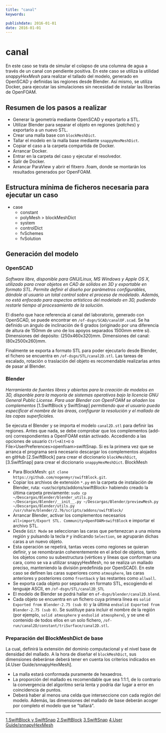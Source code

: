 ```yaml
---
title: "canal"
keywords: 

publishdate: 2016-01-01
date: 2016-01-01
---
```


# canal
En este caso se trata de simular el colapso de una columna de agua a través de un canal con pendiente positiva. En este caso se utiliza la utilidad *snappyHexMesh* para realizar el tallado del modelo, generado en OpenSCAD y definidas las regiones desde Blender. Así mismo, se utiliza Docker, para ejecutar las simulaciones sin necesidad de instalar las librerías de OpenFOAM.

## Resumen de los pasos a realizar
- Generar la geometría mediante OpenSCAD y exportarlo a STL.
- Utilizar Blender para separar el objeto en regiones (*patches*) y exportarlo a un nuevo STL.
- Crear una malla base con `blockMeshDict`.
- Tallar el modelo en la malla base mediante `snappyHexMeshDict`.
- Copiar el caso a la carpeta compartida de Docker.
- Arrancar Docker.
- Entrar en la carpeta del caso y ejecutar el resolvedor.
- Salir de Docker.
- Arrancar ParaView y abrir el fitxero .foam, donde se montarán los resultados generados por OpenFOAM.

## Estructura mínima de ficheros necesaria para ejecutar un caso

+ case
  - constant
   + polyMesh > blockMeshDict 
  - system
   + controlDict
   + fvSchemes
   + fvSolution

## Generación del modelo
### OpenSCAD
*Software libre, disponible para GNU/Linux, MS Windows y Apple OS X, utilizado para crear objetos en CAD de sólidos en 3D y exportable en formato STL. Permite definir el diseño por parámetros configurables, dándole al usuario un total control sobre el proceso de modelado. Además, no está enfocado para aspectos artísticos del modelado en 3D, pudiendo restarle tiempo al procesamiento de la solución.*

El diseño que hace referencia al canal del laboratorio, generado con OpenSCAD, se puede encontrar en `/of-dsgn/SCAD/canalOF.scad`. Se ha definido un ángulo de inclinación de 6 grados (originado por una diferencia de altura de 150mm de uno de los apoyos separados 1500mm entre sí).
Dimensiones del depósito: (250x460x320)mm.
Dimensiones del canal: (80x2500x260)mm.

Finalmente se exporta a formato STL para poder ejecutarlo desde Blender, el fichero se encuentra en `/of-dsgn/STL/canal2D.stl`. Las tareas de escalado, rotación o traslación del objeto es recomendable realizarlas antes de pasar al Blender.

### Blender
*Herramienta de fuentes libres y abiertas para la creación de modelos en 3D, disponble para la mayoría de sistemas operativos bajo la licencia GNU General Public License. Para usar Blender con OpenFOAM se añaden los complementos* [1.SwiftBlock y SwiftSnap] *permitiendo que el usuario pueda especificar el nombre de las áreas, configurar la resolución y el mallado de las capas superficiales.*

Se ejecuta el Blender y se importa el modelo `canal2D.stl` para definir las regiones. Antes que nada, se debe comprobar que los complementos (add-on) correspondientes a OpenFOAM están activado. Accediendo a las opciones de usuario `Ctrl+Alt+U` o File>UserPreferences>openfoam>swiftSnap. 
Si es la primera vez que se arranca el programa será necesario descargar los complementos alojados en gitHub [2.SwiftBlock] para crear el diccionario `blockMeshDict`, [3.SwiftSnap] para crear el diccionario `snappyHexMeshDict`. 
BlockMesh
- Para BlockMesh: `git clone https://github.com/nogenmyr/swiftBlock.git`.
- Copiar los archivos de extensión `*.py` en la carpeta de instalación de Blender, ruta:  <usr/scripts/addons/swiftBlock> habiendo creado la última carpeta previamente: `sudo cp ~/Descargas/Blender/blender_utils.py ~/Descargas/Blender/__init__.py ~/Descargas/Blender/previewMesh.py ~/Descargas/Blender/utils.py /usr/share/blender/2.76/scripts/addons/swiftBlock/`
- Arrancar Blender, activar los complementos necesarios `all>import/Export STL. Community>OpenFOAM>swiftBlock` e importar el archivo STL.
- Desde `Edit Mode` se seleccionan las caras que pertenezcan a una misma región y pulsando la tecla `P` y indicando `Selection`, se agruparán dichas caras a un nuevo objeto.
- Esta operación se repetirá, tantas veces como regiones se quieran definir, y se renombrarán coherentemente en el árbol de objetos, tanto los objetos como su subestructura (vértices y líneas que conforman una cara, como se va a utilizar snapyyHexMesh, no se realiza un mallado preciso, manteniendo la división predefinida por OpenSCAD). En este caso se definen las caras superiores como `atmosphere`, las caras anteriores y posteriores como `frontback` y las restantes como `allwall`.
- Se exporta cada objeto por separado en formato STL, escogiendo el lenguaje ASCII, en `/of-dsgn/STL/canal2D_STL`
- El modelo de Blender se podrá hallar en `of-dsgn/blender/canal2D.blend`.
- Cada objeto se encuentra en un fichero cuya primera línea es `solid Exported from Blender-2.75 (sub 0)` y la última `endsolid Exported from Blender-2.75 (sub 0)`. Se sustituye para incluir el nombre de la región (por ejemplo, `solid atmosphere` y `endsolid atmosphere`), y se une el contenido de todos ellos en un solo fichero, `/of-run/canal2D/constant/triSurface/canal2D.stl`.

### Preparación del BlockMeshDict de base
La cual, definirá la extensión del dominio computacional y el nivel base de densidad del mallado. A la hora de diseñar el `blockMeshDict`, sus dimensiones deberánse deberá tener en cuenta los criterios indicados en [4.User Guide/snnapyHexMesh].
- La malla estará conformada puramente de hexaedros.
- La proporción del mallado es recomendable que sea 1:1:1, de lo contrario la convergencia del algoritmo sería lenta y podría dar lugar a error en coincidencia de puntos.
- Deberá haber al menos una celda que interseccione con cada región del modelo. Además, las dimensiones del mallado de base deberán acoger por completo el modelo que se "tallará".

---
[1.SwiftBlock y SwiftSnap](https://openfoamwiki.net/index.php/Blender)
[2.SwiftBlock](https://openfoamwiki.net/index.php/Contrib/SwiftBlock)
[3.SwiftSnap](https://openfoamwiki.net/index.php/Contrib/SwiftSnap)
[4.User Guide/snnapyHexMesh](http://cfd.direct/openfoam/user-guide/snappyHexMesh/#x26-1540005.4.2)
